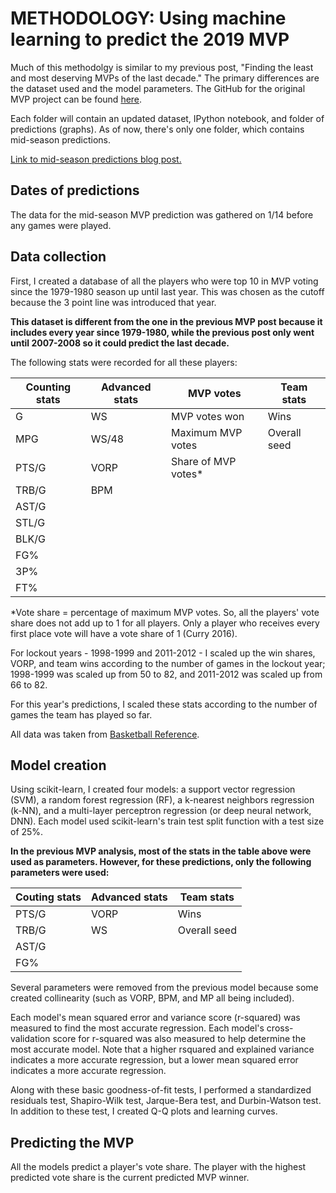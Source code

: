 # METHODOLOGY: Using machine learning to predict the 2019 MVP

Much of this methodolgy is similar to my previous post, "Finding the least and most deserving MVPs of the last decade." The primary differences are the dataset used and the model parameters. The GitHub for the original MVP project can be found [here](https://github.com/dribbleanalytics/least-most-deserving-mvps).

Each folder will contain an updated dataset, IPython notebook, and folder of predictions (graphs). As of now, there's only one folder, which contains mid-season predictions.

[Link to mid-season predictions blog post.](https://dribbleanalytics.blogspot.com/2019/01/ml-mvp-predict-midseason.html)

## Dates of predictions

The data for the mid-season MVP prediction was gathered on 1/14 before any games were played.

## Data collection

First, I created a database of all the players who were top 10 in MVP voting since the 1979-1980 season up until last year. This was chosen as the cutoff because the 3 point line was introduced that year.

**This dataset is different from the one in the previous MVP post because it includes every year since 1979-1980, while the previous post only went until 2007-2008 so it could predict the last decade.**

The following stats were recorded for all these players:

| Counting stats | Advanced stats| MVP votes | Team stats |
| ------------- | ------------- | ------------- | -------- |
| G | WS | MVP votes won | Wins |
| MPG | WS/48 | Maximum MVP votes | Overall seed |
| PTS/G | VORP | Share of MVP votes* |  |
| TRB/G | BPM | |
| AST/G | | |
| STL/G | | |
| BLK/G | | |
| FG% | | |
| 3P% | | |
| FT% | | |

*Vote share = percentage of maximum MVP votes. So, all the players' vote share does not add up to 1 for all players. Only a player who receives every first place vote will have a vote share of 1 (Curry 2016).

For lockout years - 1998-1999 and 2011-2012 - I scaled up the win shares, VORP, and team wins according to the number of games in the lockout year; 1998-1999 was scaled up from 50 to 82, and 2011-2012 was scaled up from 66 to 82.

For this year's predictions, I scaled these stats according to the number of games the team has played so far.

All data was taken from [Basketball Reference](http://basketball-reference.com/).

## Model creation

Using scikit-learn, I created four models: a support vector regression (SVM), a random forest regression (RF), a k-nearest neighbors regression (k-NN), and a multi-layer perceptron regression (or deep neural network, DNN). Each model used scikit-learn's train test split function with a test size of 25%.

**In the previous MVP analysis, most of the stats in the table above were used as parameters. However, for these predictions, only the following parameters were used:**

| Couting stats | Advanced stats | Team stats |
| ------------- | -------------- | ---------- |
| PTS/G | VORP | Wins |
| TRB/G | WS | Overall seed |
| AST/G | | |
| FG% | | |

Several parameters were removed from the previous model because some created collinearity (such as VORP, BPM, and MP all being included).

Each model's mean squared error and variance score (r-squared) was measured to find the most accurate regression. Each model's cross-validation score for r-squared was also measured to help determine the most accurate model. Note that a higher rsquared and explained variance indicates a more accurate regression, but a lower mean squared error indicates a more accurate regression.

Along with these basic goodness-of-fit tests, I performed a standardized residuals test, Shapiro-Wilk test, Jarque-Bera test, and Durbin-Watson test. In addition to these test, I created Q-Q plots and learning curves.

## Predicting the MVP

All the models predict a player's vote share.  The player with the highest predicted vote share is the current predicted MVP winner.
